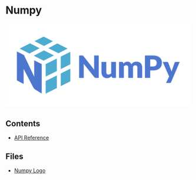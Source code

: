 Numpy
=====

![Numpy Logo](./logo.svg)

Contents
--------
- [API Reference](./api_reference.md)
<!-- - []() -->

Files
-----
- [Numpy Logo](./logo.svg)
<!-- - []() -->